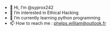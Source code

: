 - 👋 Hi, I’m @syprox242
- 👀 I’m interested in Ethical Hacking
- 🌱 I’m currently learning python programming
- 📫 How to reach me : phelps.william@outlook.fr

<!---
syprox242/syprox242 is a ✨ special ✨ repository because its `README.md` (this file) appears on your GitHub profile.
You can click the Preview link to take a look at your changes.
--->
